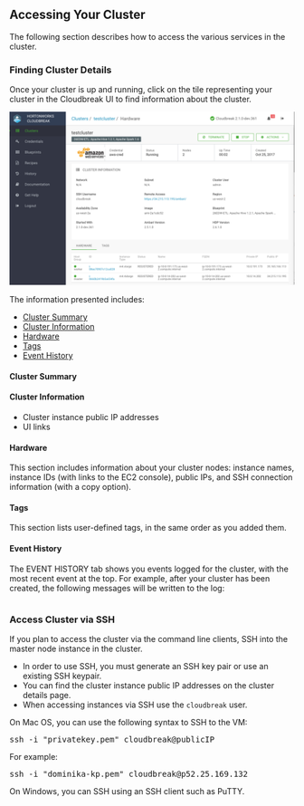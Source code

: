 ## Accessing Your Cluster

The following section describes how to access the various services in the cluster.


### Finding Cluster Details

Once your cluster is up and running, click on the tile representing your cluster in the Cloudbreak UI to find information about the cluster. 

<a href="../images/cb-ui-clinfo.png" target="_blank" title="click to enlarge"><img src="../images/cb-ui-clinfo.png" width="650" title="Cluster Information"></a> 

The information presented includes:

* [Cluster Summary](#cluster-summary)
* [Cluster Information](#cluster-information) 
* [Hardware](#hardware)
* [Tags](#tags) 
* [Event History](#event-history) 

#### Cluster Summary 


#### Cluster Information 

* Cluster instance public IP addresses
* UI links 

#### Hardware

This section includes information about your cluster nodes: instance names, instance IDs (with links to the EC2 console), public IPs, and SSH connection information (with a copy option).


#### Tags 

This section lists user-defined tags, in the same order as you added them.


#### Event History 

The EVENT HISTORY tab shows you events logged for the cluster, with the most recent event at the top. For example, after your cluster has been created, the following messages will be written to the log:

<pre></pre>


### Access Cluster via SSH

If you plan to access the cluster via the command line clients, SSH into the master node instance in the cluster. 

* In order to use SSH, you must generate an SSH key pair or use an existing SSH keypair.  
* You can find the cluster instance public IP addresses on the cluster details page.  
* When accessing instances via SSH use the `cloudbreak` user. 

On Mac OS, you can use the following syntax to SSH to the VM:
<pre>ssh -i "privatekey.pem" cloudbreak@publicIP</pre>
For example:
<pre>ssh -i "dominika-kp.pem" cloudbreak@p52.25.169.132</pre>

On Windows, you can SSH using an SSH client such as PuTTY. 